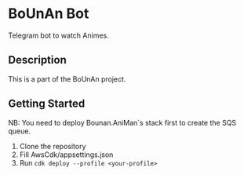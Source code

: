 # BoUnAn Bot

Telegram bot to watch Animes.

## Description

This is a part of the BoUnAn project.

## Getting Started

NB: You need to deploy Bounan.AniMan`s stack first to create the SQS queue.

1. Clone the repository
2. Fill AwsCdk/appsettings.json
3. Run `cdk deploy --profile <your-profile>`